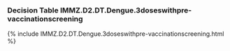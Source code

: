 ### Decision Table IMMZ.D2.DT.Dengue.3doseswithpre-vaccinationscreening
{% include IMMZ.D2.DT.Dengue.3doseswithpre-vaccinationscreening.html %}

